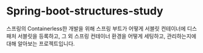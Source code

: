 # Spring-boot-structures-study
스프링의 Containerless한 개발을 위해 스프링 부트가 어떻게 서블릿 컨테이너에 디스패처 서블릿을 등록하고, 그 외 스프링 컨테이너 환경을 어떻게 세팅하고, 관리하는지에 대해 알아보는 프로젝트입니다.
